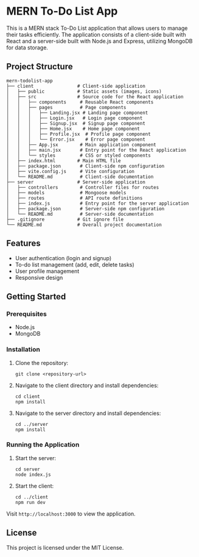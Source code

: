# MERN To-Do List App

This is a MERN stack To-Do List application that allows users to manage their tasks efficiently. The application consists of a client-side built with React and a server-side built with Node.js and Express, utilizing MongoDB for data storage.

## Project Structure

```
mern-todolist-app
├── client                # Client-side application
│   ├── public            # Static assets (images, icons)
│   ├── src               # Source code for the React application
│   │   ├── components     # Reusable React components
│   │   ├── pages          # Page components
│   │   │   ├── Landing.jsx # Landing page component
│   │   │   ├── Login.jsx   # Login page component
│   │   │   ├── Signup.jsx  # Signup page component
│   │   │   ├── Home.jsx    # Home page component
│   │   │   ├── Profile.jsx  # Profile page component
│   │   │   └── Error.jsx    # Error page component
│   │   ├── App.jsx        # Main application component
│   │   ├── main.jsx       # Entry point for the React application
│   │   └── styles         # CSS or styled components
│   ├── index.html        # Main HTML file
│   ├── package.json       # Client-side npm configuration
│   ├── vite.config.js     # Vite configuration
│   └── README.md          # Client-side documentation
├── server                # Server-side application
│   ├── controllers        # Controller files for routes
│   ├── models             # Mongoose models
│   ├── routes             # API route definitions
│   ├── index.js           # Entry point for the server application
│   ├── package.json       # Server-side npm configuration
│   └── README.md          # Server-side documentation
├── .gitignore            # Git ignore file
└── README.md             # Overall project documentation
```

## Features

- User authentication (login and signup)
- To-do list management (add, edit, delete tasks)
- User profile management
- Responsive design

## Getting Started

### Prerequisites

- Node.js
- MongoDB

### Installation

1. Clone the repository:

   ```
   git clone <repository-url>
   ```

2. Navigate to the client directory and install dependencies:

   ```
   cd client
   npm install
   ```

3. Navigate to the server directory and install dependencies:
   ```
   cd ../server
   npm install
   ```

### Running the Application

1. Start the server:

   ```
   cd server
   node index.js
   ```

2. Start the client:
   ```
   cd ../client
   npm run dev
   ```

Visit `http://localhost:3000` to view the application.

## License

This project is licensed under the MIT License.
